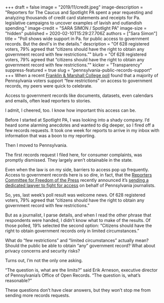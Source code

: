 +++
draft = false
image = "2019/11/credit.jpeg"
image-description = "Reporters for The Caucus and Spotlight PA spent a year requesting and analyzing thousands of credit card statements and receipts for Pa. legislative campaigns to uncover examples of lavish and outlandish spending."
image-credit = "SARA SIMON / Spotlight PA"
image-size = "hidden"
published = 2020-02-10T15:29:27.706Z
authors = ["Sara Simon"]
title = "Poll shows wide support in Pa. for public access to government records. But the devil's in the details."
description = "Of 628 registered voters, 79% agreed that “citizens should have the right to obtain any government record with few restrictions.”"
blurb = "Of 628 registered voters, 79% agreed that “citizens should have the right to obtain any government record with few restrictions.”"
kicker = "Transparency"
suppress-featured = true
slug = "pennsylvania-public-records-support"
+++
When a recent [Franklin & Marshall College poll](https://www.fandm.edu/uploads/files/562535870732261549-f-m-poll-release-january-2020.pdf) found that a majority of Pennsylvania voters support “few restrictions” on access to government records, my peers were quick to celebrate.

Access to government records like documents, datasets, even calendars and emails, often lead reporters to stories.

I admit, I cheered, too. I know how important this access can be.

Before I started at Spotlight PA, I was looking into a shady company. I’d heard some alarming anecdotes and wanted to dig deeper, so I fired off a few records requests. It took one week for reports to arrive in my inbox with information that was a boon to my reporting.

Then I moved to Pennsylvania.

The first records request I filed here, for consumer complaints, was promptly dismissed. They largely aren’t obtainable in the state.

Even when the law is on my side, barriers to access pop up frequently. Access to government records here is so dire, in fact, that the [Reporters Committee for Freedom of the Press](https://www.rcfp.org/local/) recently announced it’s [sending a dedicated lawyer to fight for access](https://www.spotlightpa.org/news/2020/01/local-legal-initiative/) on behalf of Pennsylvania journalists.

So, yes, last week’s poll result was welcome news. Of 628 registered voters, 79% agreed that “citizens should have the right to obtain any government record with few restrictions.”

But as a journalist, I parse details, and when I read the other phrase that respondents were handed, I didn’t know what to make of the results. Of those polled, 19% selected the second option: “Citizens should have the right to obtain government records only in limited circumstances.”

What do “few restrictions” and “limited circumstances” actually mean? Should the public be able to obtain “any” government record? What about privacy concerns and security risks?

Turns out, I’m not the only one asking.

“The question is, what are the limits?” said Erik Arneson, executive director of Pennsylvania’s Office of Open Records. “The question is, what’s reasonable?”

These questions don’t have clear answers, but they won’t stop me from sending more records requests.
